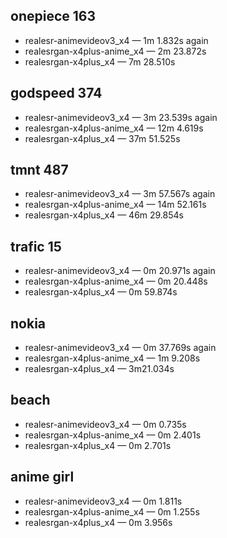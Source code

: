 ## onepiece 163

* realesr-animevideov3_x4 — 1m 1.832s again
* realesrgan-x4plus-anime_x4 — 2m 23.872s
* realesrgan-x4plus_x4 — 7m 28.510s

## godspeed 374

* realesr-animevideov3_x4 — 3m 23.539s again
* realesrgan-x4plus-anime_x4 — 12m 4.619s
* realesrgan-x4plus_x4 — 37m 51.525s

## tmnt 487

* realesr-animevideov3_x4 — 3m 57.567s again
* realesrgan-x4plus-anime_x4 — 14m 52.161s
* realesrgan-x4plus_x4 — 46m 29.854s

## trafic 15

* realesr-animevideov3_x4 — 0m 20.971s again
* realesrgan-x4plus-anime_x4 — 0m 20.448s
* realesrgan-x4plus_x4 — 0m 59.874s

## nokia

* realesr-animevideov3_x4 — 0m 37.769s again
* realesrgan-x4plus-anime_x4 — 1m 9.208s
* realesrgan-x4plus_x4 — 3m21.034s

## beach

* realesr-animevideov3_x4 — 0m 0.735s
* realesrgan-x4plus-anime_x4 — 0m 2.401s
* realesrgan-x4plus_x4 — 0m 2.701s

## anime girl

* realesr-animevideov3_x4 — 0m 1.811s
* realesrgan-x4plus-anime_x4 — 0m 1.255s
* realesrgan-x4plus_x4 — 0m 3.956s

